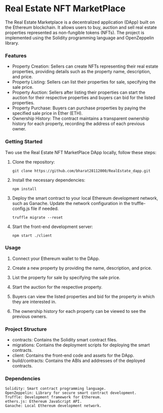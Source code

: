 
# Real Estate NFT MarketPlace

The Real Estate Marketplace is a decentralized application (DApp) built on the Ethereum blockchain. It allows users to buy, auction and sell real estate properties represented as non-fungible tokens (NFTs). The project is implemented using the Solidity programming language and OpenZeppelin library.

### Features
- Property Creation: Sellers can create NFTs representing their real estate properties, providing details such as the property name, description, and price.
- Property Listing: Sellers can list their properties for sale, specifying the sale price.
- Property Auction: Sellers after listing their properties can start the auction for their respective properties and buyers can bid for the listed properties.
- Property Purchase: Buyers can purchase properties by paying the specified sale price in Ether (ETH).
- Ownership History: The contract maintains a transparent ownership history for each property, recording the address of each previous owner.


### Getting Started

Two use the Real Estate NFT MarketPlace DApp locally, follow these steps:


1. Clone the repository:

    ```
    git clone https://github.com/bharat28112000/RealEstate_dapp.git

2. Install the necessary dependencies:

    ```
    npm install

3. Deploy the smart contract to your local Ethereum development network, such as Ganache. Update the network configuration in the truffle-config.js file if needed.

    ```
    truffle migrate --reset

4. Start the front-end development server:
    ```
    npm start ./client
    ```


### Usage

1. Connect your Ethereum wallet to the DApp.

2. Create a new property by providing the name, description, and price.

3. List the property for sale by specifying the sale price.

4. Start the auction for the respective property.
    
4. Buyers can view the listed properties and bid for the property in which they are interested in.
    
5.  The ownership history for each property can be viewed to see the previous owners.


### Project Structure

- contracts: Contains the Solidity smart contract files.
- migrations: Contains the deployment scripts for deploying the smart contracts.
- client: Contains the front-end code and assets for the DApp.
- build/contracts: Contains the ABIs and addresses of the deployed contracts.

### Dependencies

    Solidity: Smart contract programming language.
    OpenZeppelin: Library for secure smart contract development.
    Truffle: Development framework for Ethereum.
    ethers.js: Ethereum JavaScript API.
    Ganache: Local Ethereum development network.


